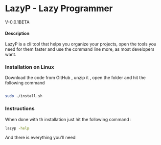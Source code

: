 # LazyP - Lazy Programmer
V-0.0.1BETA
#### Description
LazyP is a cli tool that helps you organize your projects,
open the tools you need for them faster and use the command line
more, as most developers want. 

### Installation on Linux

Download the code from GitHub , unzip it , open the folder
and hit the following command

```bash

sudo ./install.sh

```

### Instructions 
When done with th installation just hit the following command :
```bash
lazyp -help
```
And there is everything you'll need 